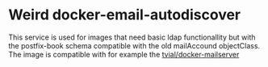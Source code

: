 # Weird docker-email-autodiscover

This service is used for images that need basic ldap functionallity but with the postfix-book schema compatible with the old mailAccound objectClass.
The image is compatible with for example the [tvial/docker-mailserver](https://hub.docker.com/r/tvial/docker-mailserver/)

